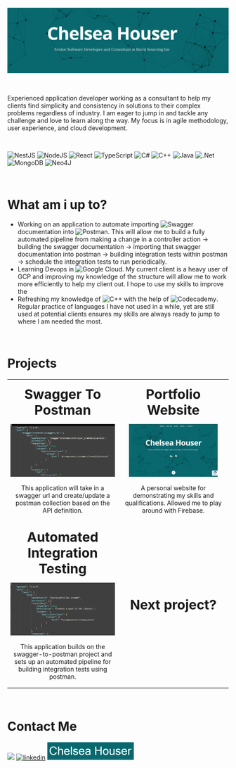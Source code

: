 ![Senior Software Developer](images/banner.png)
<p>&nbsp;</p>
Experienced application developer working as a consultant to help my clients find simplicity and consistency in solutions to their complex problems regardless of industry. I am eager to jump in and tackle any challenge and love to learn along the way. My focus is in agile methodology, user experience, and cloud development.
<p>&nbsp;</p>

![NestJS](https://img.shields.io/badge/nestjs-%23E0234E.svg?style=for-the-badge&logo=nestjs&logoColor=white) ![NodeJS](https://img.shields.io/badge/node.js-6DA55F?style=for-the-badge&logo=node.js&logoColor=white) ![React](https://img.shields.io/badge/react-%2320232a.svg?style=for-the-badge&logo=react&logoColor=%2361DAFB) ![TypeScript](https://img.shields.io/badge/typescript-%23007ACC.svg?style=for-the-badge&logo=typescript&logoColor=white) ![C#](https://img.shields.io/badge/c%23-%23239120.svg?style=for-the-badge&logo=c-sharp&logoColor=white) ![C++](https://img.shields.io/badge/c++-%2300599C.svg?style=for-the-badge&logo=c%2B%2B&logoColor=white) ![Java](https://img.shields.io/badge/java-%23ED8B00.svg?style=for-the-badge&logo=java&logoColor=white) ![.Net](https://img.shields.io/badge/.NET-5C2D91?style=for-the-badge&logo=.net&logoColor=white) ![MongoDB](https://img.shields.io/badge/MongoDB-%234ea94b.svg?style=for-the-badge&logo=mongodb&logoColor=white) ![Neo4J](https://img.shields.io/badge/Neo4j-008CC1?style=for-the-badge&logo=neo4j&logoColor=white)
<p>&nbsp;</p>
<h1>What am i up to?</h1>

- Working on an application to automate importing ![Swagger](https://img.shields.io/badge/-Swagger-%23Clojure?style=for-the-badge&logo=swagger&logoColor=white) documentation into ![Postman](https://img.shields.io/badge/Postman-FF6C37?style=for-the-badge&logo=postman&logoColor=white). This will allow me to build a fully automated pipeline from making a change in a controller action -> building the swagger documentation -> importing that swagger documentation into postman -> building integration tests within postman -> schedule the integration tests to run periodically.
- Learning Devops in ![Google Cloud](https://img.shields.io/badge/GoogleCloud-%234285F4.svg?style=for-the-badge&logo=google-cloud&logoColor=white). My current client is a heavy user of GCP and improving my knowledge of the structure will allow me to work more efficiently to help my client out. I hope to use my skills to improve the
- Refreshing my knowledge of ![C++](https://img.shields.io/badge/c++-%2300599C.svg?style=for-the-badge&logo=c%2B%2B&logoColor=white) with the help of ![Codecademy](https://img.shields.io/badge/Codecademy-FFF0E5?style=for-the-badge&logo=codecademy&logoColor=1F243A). Regular practice of languages I have not used in a while, yet are still used at potential clients ensures my skills are always ready to jump to where I am needed the most.
<p>&nbsp;</p>

<h1>Projects</h1>
<table width="100%" style="text-align:center">
 <tr>
    <td width="50%">
      <p><b style="font-size:30px">Swagger To Postman</b></p>
      <img src='images/swagger-to-postman.JPG' alt='swagger-to-postman' height='120' href="https://github.com/chelseahouser/swaggerToPostman" />
      <p>This application will take in a swagger url and create/update a postman collection based on the API definition.</p>
   </td>
    <td>
      <p><b style="font-size:30px">Portfolio Website</b></p>
      <img src='images/website.JPG' alt='porfolio-website' height='120' href="https://github.com/chelseahouser/website" />
      <p>A personal website for demonstrating my skills and qualifications. Allowed me to play around with Firebase.</p>
   </td>
 </tr>
  <tr>
    <td width="50%">
      <p><b style="font-size:30px">Automated Integration Testing</b></p>
      <img src='images/automated-integration-testing.JPG' alt='automated-integration-testing' height='120' href="https://github.com/chelseahouser/automated-integration-testing" />
      <p>This application builds on the swagger-to-postman project and sets up an automated pipeline for building integration tests using postman.</p>
    </td>
    <td>
      <p><b style="font-size:30px">Next project?</b></p>
   </td>
 </tr>
</table>

<p>&nbsp;</p>
<h1>Contact Me</h1>

[<img src='https://img.shields.io/badge/Gmail-D14836?style=for-the-badge&logo=gmail&logoColor=white' height='40'>](mailto:contact@chelseahouser.com) 
[<img src='https://img.shields.io/badge/linkedin-%230077B5.svg?style=for-the-badge&logo=linkedin&logoColor=white' alt='linkedin' height='40'>](www.linkedin.com/in/chelsea-houser/) [<img src='images/website-badge.png' alt='website' height='40'>](https://chelseahouser.com/)  

